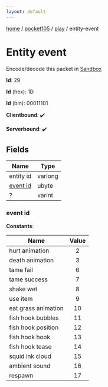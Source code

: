 ```yaml
---
layout: default
---
```


[home](/)  /  [pocket105](/protocol/pocket105)  /  [play](/protocol/pocket105/play)  /  entity-event

# Entity event

Encode/decode this packet in [Sandbox](../../../sandbox/pocket105#Play.EntityEvent)

**Id**: 29

**Id** (hex): 1D

**Id** (bin): 00011101

**Clientbound**: ✔️

**Serverbound**: ✔️

## Fields

Name | Type
---|---
entity id | varlong
[event id](#event-id) | ubyte
? | varint

### event id

**Constants**:

Name | Value
---|:---:
hurt animation | 2
death animation | 3
tame fail | 6
tame success | 7
shake wet | 8
use item | 9
eat grass animation | 10
fish hook bubbles | 11
fish hook position | 12
fish hook hook | 13
fish hook tease | 14
squid ink cloud | 15
ambient sound | 16
respawn | 17
